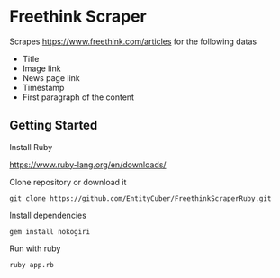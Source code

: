 # Freethink Scraper

Scrapes https://www.freethink.com/articles for the following datas

- Title
- Image link
- News page link
- Timestamp
- First paragraph of the content

## Getting Started

Install Ruby

https://www.ruby-lang.org/en/downloads/

Clone repository or download it

```
git clone https://github.com/EntityCuber/FreethinkScraperRuby.git
```

Install dependencies

```
gem install nokogiri
```

Run with ruby

```
ruby app.rb
```
